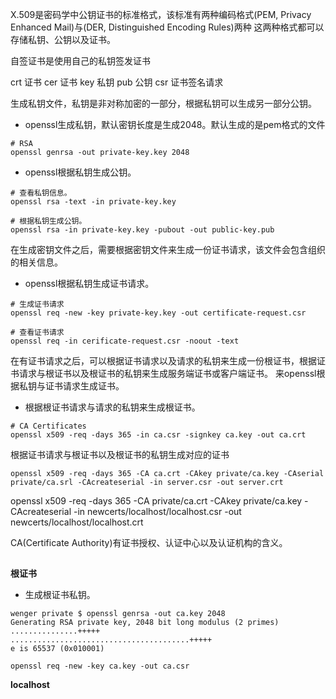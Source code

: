 

X.509是密码学中公钥证书的标准格式，该标准有两种编码格式(PEM, Privacy Enhanced Mail)与(DER, Distinguished Encoding Rules)两种
这两种格式都可以存储私钥、公钥以及证书。

自签证书是使用自己的私钥签发证书

crt 证书
cer 证书
key 私钥
pub 公钥
csr 证书签名请求

生成私钥文件，私钥是非对称加密的一部分，根据私钥可以生成另一部分公钥。

* openssl生成私钥，默认密钥长度是生成2048。默认生成的是pem格式的文件

```shell
# RSA
openssl genrsa -out private-key.key 2048
```

* openssl根据私钥生成公钥。

```shell
# 查看私钥信息。
openssl rsa -text -in private-key.key

# 根据私钥生成公钥。
openssl rsa -in private-key.key -pubout -out public-key.pub
```

在生成密钥文件之后，需要根据密钥文件来生成一份证书请求，该文件会包含组织的相关信息。

* openssl根据私钥生成证书请求。

```shell
# 生成证书请求
openssl req -new -key private-key.key -out certificate-request.csr

# 查看证书请求
openssl req -in cerificate-request.csr -noout -text
```

在有证书请求之后，可以根据证书请求以及请求的私钥来生成一份根证书，根据证书请求与根证书以及根证书的私钥来生成服务端证书或客户端证书。
来openssl根据私钥与证书请求生成证书。

* 根据根证书请求与请求的私钥来生成根证书。

```shell
# CA Certificates
openssl x509 -req -days 365 -in ca.csr -signkey ca.key -out ca.crt
```

根据证书请求与根证书以及根证书的私钥生成对应的证书


```shell
openssl x509 -req -days 365 -CA ca.crt -CAkey private/ca.key -CAserial private/ca.srl -CAcreateserial -in server.csr -out server.crt
```
openssl x509 -req -days 365 -CA private/ca.crt -CAkey private/ca.key -CAcreateserial -in newcerts/localhost/localhost.csr -out  newcerts/localhost/localhost.crt


CA(Certificate Authority)有证书授权、认证中心以及认证机构的含义。



## 

**根证书**

* 生成根证书私钥。

```log
wenger private $ openssl genrsa -out ca.key 2048
Generating RSA private key, 2048 bit long modulus (2 primes)
...............+++++
........................................+++++
e is 65537 (0x010001)
```

```shell
openssl req -new -key ca.key -out ca.csr
```

**localhost**

```log

```



